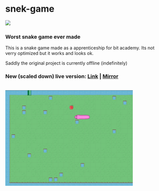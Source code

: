 # snek-game
<a><img src='https://img.shields.io/tokei/lines/github/MrPotato-04/snek-game?style=plastic'></a>
<br>
### Worst snake game ever made
<p>
  This is a snake game made as a apprenticeship for bit academy.
  Its not verry optimized but it works and looks ok.
  
  Saddly the original project is currently offline (indefinitely)
</p>

### New (scaled down) live version: <a href='snek-on-crack.mrpotato-04.nl/'>Link</a> | <a href='https://mrpotato-04.github.io/snek-game/'>Mirror</a>
<br>
<a><img src='/snake-game.jpg' width="400"></a>
